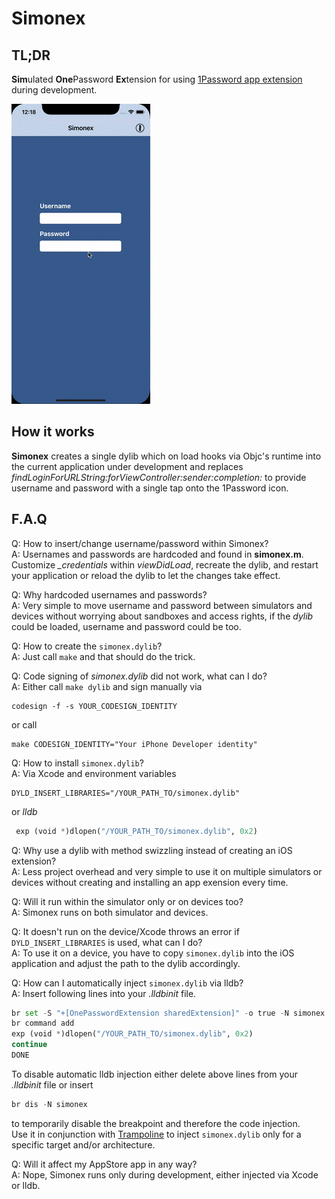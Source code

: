 Simonex
=======

## TL;DR

**Sim**ulated **One**Password **Ex**tension for using [1Password app extension](https://github.com/agilebits/onepassword-app-extension) during development.

![Simonex running on iPhone X simulator](simonexample.gif)

## How it works

__Simonex__ creates a single dylib which on load hooks via Objc's runtime into the current application under development and replaces _findLoginForURLString:forViewController:sender:completion:_ to provide username and password with a single tap onto the 1Password icon.

## F.A.Q

Q: How to insert/change username/password within Simonex?  
A: Usernames and passwords are hardcoded and found in __simonex.m__. Customize *_credentials* within *viewDidLoad*, recreate the dylib, and restart your application or reload the dylib to let the changes take effect.

Q: Why hardcoded usernames and passwords?  
A: Very simple to move username and password between simulators and devices without worrying about sandboxes and access rights, if the _dylib_ could be loaded, username and password could be too.

Q: How to create the `simonex.dylib`?  
A: Just call `make` and that should do the trick.

Q: Code signing of *simonex.dylib* did not work, what can I do?  
A: Either call `make dylib` and sign manually via
```
codesign -f -s YOUR_CODESIGN_IDENTITY
```   
or call
```
make CODESIGN_IDENTITY="Your iPhone Developer identity"
```

Q: How to install `simonex.dylib`?  
A: Via Xcode and environment variables
```
DYLD_INSERT_LIBRARIES="/YOUR_PATH_TO/simonex.dylib"
```
or _lldb_
```Python
 exp (void *)dlopen("/YOUR_PATH_TO/simonex.dylib", 0x2)
```

Q: Why use a dylib with method swizzling instead of creating an iOS extension?  
A: Less project overhead and very simple to use it on multiple simulators or devices without creating and installing an app exension every time.

Q: Will it run within the simulator only or on devices too?  
A: Simonex runs on both simulator and devices.

Q: It doesn't run on the device/Xcode throws an error if `DYLD_INSERT_LIBRARIES` is used, what can I do?  
A: To use it on a device, you have to copy `simonex.dylib` into the iOS application and adjust the path to the dylib accordingly.

Q: How can I automatically inject `simonex.dylib` via lldb?  
A: Insert following lines into your _.lldbinit_ file.
```Python
br set -S "+[OnePasswordExtension sharedExtension]" -o true -N simonex  
br command add  
exp (void *)dlopen("/YOUR_PATH_TO/simonex.dylib", 0x2)  
continue  
DONE  
```

To disable automatic lldb injection either delete above lines from your _.lldbinit_ file or insert  
```Python
br dis -N simonex  
```

to temporarily disable the breakpoint and therefore the code injection.  
Use it in conjunction with [Trampoline](https://github.com/obayer/Trampoline) to inject `simonex.dylib` only for a
specific target and/or architecture.

Q: Will it affect my AppStore app in any way?  
A: Nope, Simonex runs only during development, either injected via Xcode or lldb.
